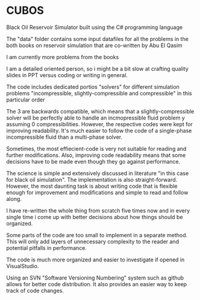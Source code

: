 # CUBOS
Black Oil Reservoir Simulator built using the C# programming language

The "data" folder contains some input datafiles for all the problems in the both books on reservoir simulation that are co-written by Abu El Qasim

I am currently more problems from the books

I am a detailed oriented person, so i might be a bit slow at crafting quality slides in PPT versus coding or writing in general.

The code includes dedicated portios "solvers" for different simulation problems "incompressible, slightly-compressible and compressible" in this particular order

The 3 are backwards compatible, which means that a slightly-compressible solver will be perfectly able to handle an incmopressible fluid problem y assuming 0 compressibilities. However, the respective codes were kept for improving readability. It's much easier to follow the code of a single-phase incompressible fluid than a multi-phase solver.

Sometimes, the most effiecient-code is very not suitable for reading and further modifications. Also, improving code readability means that some decisions have to be made even though they go against performance.


The science is simple and extensively discussed in literature "in this case for black oil simulation". The implementation is also straight-forward. However, the most daunting task is about writing code that is flexible enough for improvement and modifications and simple to read and follow along.


I have re-written the whole thing from scratch five times now and in every single time i come up with better decisions about how things should be organized.

Some parts of the code are too small to implement in a separate method. This will only add layers of unnecessary complexity to the reader and potential pitfalls in performance.

The code is much more organized and easier to investigate if opened in VisualStudio.

Using an SVN "Software Versioning Numbering" system such as github allows for better code distribution. It also provides an easier way to keep track of code changes.
